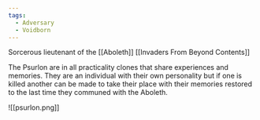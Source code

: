```yaml
---
tags:
  - Adversary
  - Voidborn
---
```

Sorcerous lieutenant of the [[Aboleth]]
[[Invaders From Beyond Contents]]

The Psurlon are in all practicality clones that share experiences and memories.
They are an individual with their own personality but if one is killed another can be made to take their place with their memories restored to the last time they communed with the Aboleth.

![[psurlon.png]]